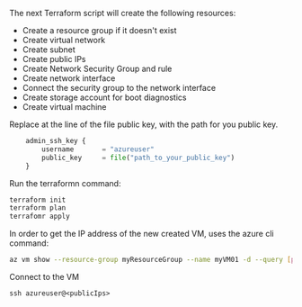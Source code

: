 The next Terraform script will create the following resources:

- Create a resource group if it doesn't exist
- Create virtual network
- Create subnet
- Create public IPs
- Create Network Security Group and rule
- Create network interface
- Connect the security group to the network interface
- Create storage account for boot diagnostics
- Create virtual machine

Replace at the line of the file public key, with the path for you public key.
```Terraform
    admin_ssh_key {
        username       = "azureuser"
        public_key     = file("path_to_your_public_key")
    }
```

Run the terraformn command:

```bash
terraform init
terraform plan
terrafomr apply 
```

In order to get the IP address of the new created VM, uses the azure cli command:
```bash 
az vm show --resource-group myResourceGroup --name myVM01 -d --query [publicIps] --o tsv
```

Connect to the VM

```shell
ssh azureuser@<publicIps>
```